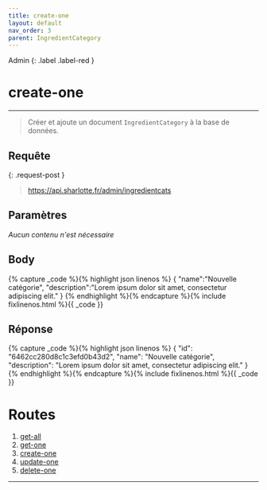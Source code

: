 ```yaml
---
title: create-one
layout: default
nav_order: 3
parent: IngredientCategory
---
```


Admin
{: .label .label-red }

<!-- DÉBUT DE LA ROUTE -->
# create-one
----

> Créer et ajoute un document `IngredientCategory` à la base de données.

## Requête

{: .request-post }
> https://api.sharlotte.fr/admin/ingredientcats

## Paramètres
*Aucun contenu n'est nécessaire*

## Body
{% capture _code %}{% highlight json linenos %}
{
    "name":"Nouvelle catégorie",
    "description":"Lorem ipsum dolor sit amet, consectetur adipiscing elit."
}
{% endhighlight %}{% endcapture %}{% include fixlinenos.html %}{{ _code }}

## Réponse
{% capture _code %}{% highlight json linenos %}
{
    "id": "6462cc280d8c1c3efd0b43d2",
    "name": "Nouvelle catégorie",
    "description": "Lorem ipsum dolor sit amet, consectetur adipiscing elit."
}
{% endhighlight %}{% endcapture %}{% include fixlinenos.html %}{{ _code }}
<!-- FIN DE LA ROUTE -->

# Routes

1. [get-all]
1. [get-one]
1. [create-one]
1. [update-one]
1. [delete-one]

----

[get-all]: get-all.html
[get-one]: get-one.html
[create-one]: create-one.html
[update-one]: update-one.html
[delete-one]: delete-one.html